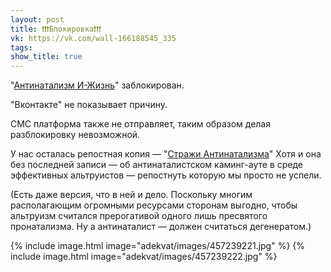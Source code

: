 ```yaml
---
layout: post
title: ❗❗❗Блокировка❗❗❗
vk: https://vk.com/wall-166188545_335
tags: 
show_title: true
---
```

"[Антинатализм И-Жизнь](https://vk.com/id498858042)" заблокирован. 

"Вконтакте" не показывает причину.

СМС платформа также не отправляет, таким образом делая разблокировку невозможной.

У нас осталась репостная копия — "[Стражи Антинатализма](https://vk.com/id575466335)" Хотя и она без последней записи — об антинаталистском каминг-ауте в среде эффективных альтруистов — репостнуть которую мы просто не успели.

(Есть даже версия, что в ней и дело. Поскольку многим располагающим огромными ресурсами сторонам выгодно, чтобы альтруизм считался прерогативой одного лишь пресвятого пронатализма. Ну а антинаталист — должен считаться дегенератом.)

{% include image.html image="adekvat/images/457239221.jpg" %}
{% include image.html image="adekvat/images/457239222.jpg" %}